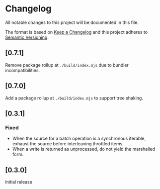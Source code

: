 # Changelog
All notable changes to this project will be documented in this file.

The format is based on [Keep a Changelog](http://keepachangelog.com/en/1.0.0/)
and this project adheres to [Semantic Versioning](http://semver.org/spec/v2.0.0.html).

## [0.7.1]
Remove package rollup at `./build/index.mjs` due to bundler incompatibilities.

## [0.7.0]
Add a package rollup at `./build/index.mjs` to support tree shaking.

## [0.3.1]
### Fixed
 - When the source for a batch operation is a synchronous iterable, exhaust the
    source before interleaving throttled items.
 - When a write is returned as unprocessed, do not yield the marshalled form.

## [0.3.0]
Initial release

